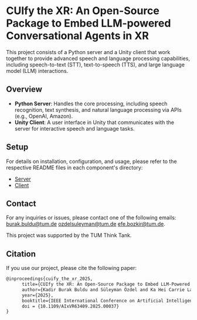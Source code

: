 # CUIfy the XR: An Open-Source Package to Embed LLM-powered Conversational Agents in XR

This project consists of a Python server and a Unity client that work together to provide advanced speech and language processing capabilities, including speech-to-text (STT), text-to-speech (TTS), and large language model (LLM) interactions.

## Overview

- **Python Server**: Handles the core processing, including speech recognition, text synthesis, and natural language processing via APIs (e.g., OpenAI, Amazon).
- **Unity Client**: A user interface in Unity that communicates with the server for interactive speech and language tasks.

## Setup

For details on installation, configuration, and usage, please refer to the respective README files in each component's directory:

- [Server](Server/readme.md)
- [Client](Unity/readme.md)

## Contact

For any inquiries or issues, please contact one of the following emails: [burak.buldu@tum.de](mailto:burak.buldu@tum.de) [ozdelsuleyman@tum.de](mailto:ozdelsuleyman@tum.de) [efe.bozkir@tum.de](mailto:efe.bozkir@tum.de).

This project was supported by the TUM Think Tank.

## Citation

If you use our project, please cite the following paper:

```latex
@inproceedings{cuify_the_xr_2025,
      title={CUIfy the XR: An Open-Source Package to Embed LLM-Powered Conversational Agents in XR}, 
      author={Kadir Burak Buldu and Süleyman Özdel and Ka Hei Carrie Lau and Mengdi Wang and Daniel Saad and Sofie Schönborn and Auxane Boch and Enkelejda Kasneci and Efe Bozkir},
      year={2025},
      booktitle={IEEE International Conference on Artificial Intelligence and eXtended and Virtual Reality (AIxVR)},
      doi = {10.1109/AIxVR63409.2025.00037}
}
```